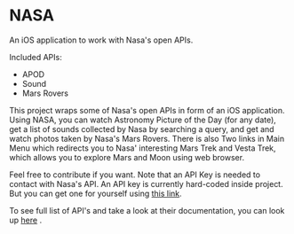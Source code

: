 # NASA
An iOS application to work with Nasa's open APIs.

Included APIs:
* APOD
* Sound
* Mars Rovers

This project wraps some of Nasa's open APIs in form of an iOS application. Using NASA, you can watch Astronomy Picture of the Day (for any date), get a list of sounds collected by Nasa by searching a query, and get and watch photos taken by Nasa's Mars Rovers. There is also Two links in Main Menu which redirects you to Nasa' interesting Mars Trek and Vesta Trek, which allows you to explore Mars and Moon using web browser.

Feel free to contribute if you want. Note that an API Key is needed to contact with Nasa's API. An API key is currently hard-coded inside project. But you can get one for yourself using [this link](https://api.nasa.gov/index.html#apply-for-an-api-key).

To see full list of API's and take a look at their documentation, you can look up [here](https://api.nasa.gov/api.html) .
